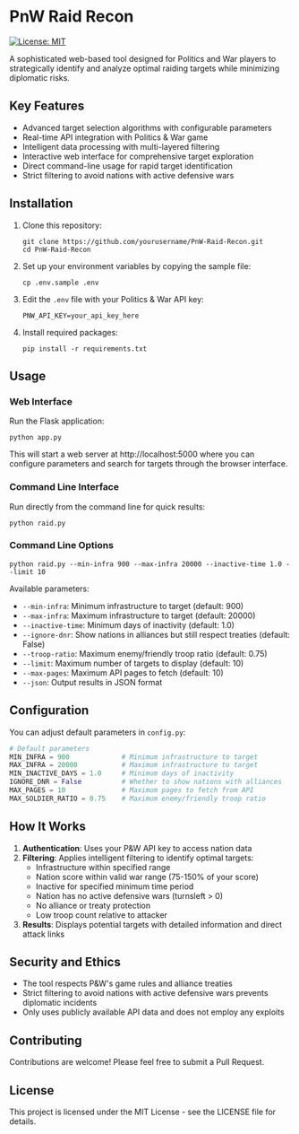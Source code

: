 # PnW Raid Recon

[![License: MIT](https://img.shields.io/badge/License-MIT-yellow.svg)](https://opensource.org/licenses/MIT)

A sophisticated web-based tool designed for Politics and War players to strategically identify and analyze optimal raiding targets while minimizing diplomatic risks.

## Key Features

- Advanced target selection algorithms with configurable parameters
- Real-time API integration with Politics & War game
- Intelligent data processing with multi-layered filtering
- Interactive web interface for comprehensive target exploration
- Direct command-line usage for rapid target identification
- Strict filtering to avoid nations with active defensive wars

## Installation

1. Clone this repository:
   ```
   git clone https://github.com/yourusername/PnW-Raid-Recon.git
   cd PnW-Raid-Recon
   ```

2. Set up your environment variables by copying the sample file:
   ```
   cp .env.sample .env
   ```

3. Edit the `.env` file with your Politics & War API key:
   ```
   PNW_API_KEY=your_api_key_here
   ```

4. Install required packages:
   ```
   pip install -r requirements.txt
   ```

## Usage

### Web Interface

Run the Flask application:

```
python app.py
```

This will start a web server at http://localhost:5000 where you can configure parameters and search for targets through the browser interface.

### Command Line Interface

Run directly from the command line for quick results:

```
python raid.py
```

### Command Line Options

```
python raid.py --min-infra 900 --max-infra 20000 --inactive-time 1.0 --limit 10
```

Available parameters:

- `--min-infra`: Minimum infrastructure to target (default: 900)
- `--max-infra`: Maximum infrastructure to target (default: 20000)
- `--inactive-time`: Minimum days of inactivity (default: 1.0)
- `--ignore-dnr`: Show nations in alliances but still respect treaties (default: False)
- `--troop-ratio`: Maximum enemy/friendly troop ratio (default: 0.75)
- `--limit`: Maximum number of targets to display (default: 10)
- `--max-pages`: Maximum API pages to fetch (default: 10)
- `--json`: Output results in JSON format

## Configuration

You can adjust default parameters in `config.py`:

```python
# Default parameters
MIN_INFRA = 900             # Minimum infrastructure to target
MAX_INFRA = 20000           # Maximum infrastructure to target
MIN_INACTIVE_DAYS = 1.0     # Minimum days of inactivity
IGNORE_DNR = False          # Whether to show nations with alliances
MAX_PAGES = 10              # Maximum pages to fetch from API
MAX_SOLDIER_RATIO = 0.75    # Maximum enemy/friendly troop ratio
```

## How It Works

1. **Authentication**: Uses your P&W API key to access nation data
2. **Filtering**: Applies intelligent filtering to identify optimal targets:
   - Infrastructure within specified range
   - Nation score within valid war range (75-150% of your score)
   - Inactive for specified minimum time period
   - Nation has no active defensive wars (turnsleft > 0)
   - No alliance or treaty protection
   - Low troop count relative to attacker
3. **Results**: Displays potential targets with detailed information and direct attack links

## Security and Ethics

- The tool respects P&W's game rules and alliance treaties
- Strict filtering to avoid nations with active defensive wars prevents diplomatic incidents
- Only uses publicly available API data and does not employ any exploits

## Contributing

Contributions are welcome! Please feel free to submit a Pull Request.

## License

This project is licensed under the MIT License - see the LICENSE file for details.
